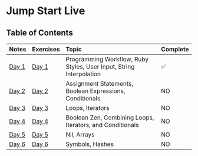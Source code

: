 # Jump Start Live

## Table of Contents
| Notes         | Exercises |  Topic           | Complete
|:--------------------| :-------------| :---------------------| :--------------------
| [Day 1](notes/day-01.md) | [Day 1](exercises/day-01.rb)| Programming Workflow, Ruby Styles, User Input, String Interpolation | :white_check_mark:
| [Day 2](notes/day-02.md)	| [Day 2](exercises/day-02.rb) | Assignment Statements, Boolean Expressions, Conditionals | NO
| [Day 3](notes/day-03.md) | [Day 3](exercises/day-03.rb) | Loops, Iterators | NO
| [Day 4](notes/day-04.md)	| [Day 4](exercises/day-04.rb) | Boolean Zen, Combining Loops, Iterators, and Conditionals | NO
| [Day 5](notes/day-05.md)	| [Day 5](exercises/day-05.rb) | Nil, Arrays | NO
| [Day 6](notes/day-06.md)	| [Day 6](exercises/day-06.rb) | Symbols, Hashes | NO

